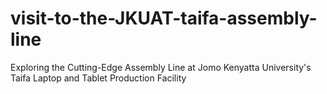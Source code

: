 # visit-to-the-JKUAT-taifa-assembly-line
Exploring the Cutting-Edge Assembly Line at Jomo Kenyatta University's Taifa Laptop and Tablet Production Facility
